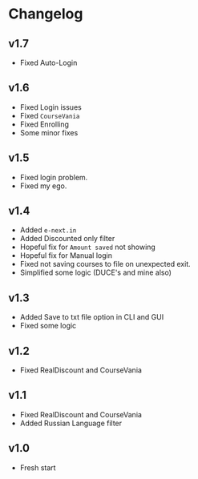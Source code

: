 # Changelog

## v1.7
- Fixed Auto-Login

## v1.6
- Fixed Login issues
- Fixed `CourseVania`
- Fixed Enrolling
- Some minor fixes

## v1.5
- Fixed login problem.
- Fixed my ego.

## v1.4
- Added `e-next.in`
- Added Discounted only filter
- Hopeful fix for `Amount saved` not showing
- Hopeful fix for Manual login
- Fixed not saving courses to file on unexpected exit.
- Simplified some logic (DUCE's and mine also)

## v1.3
- Added Save to txt file option in CLI and GUI
- Fixed some logic


## v1.2
- Fixed RealDiscount and CourseVania

## v1.1
- Fixed RealDiscount and CourseVania
- Added Russian Language filter

## v1.0

- Fresh start